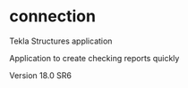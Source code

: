 connection
==========

Tekla Structures application

Application to create checking reports quickly

Version 18.0 SR6

